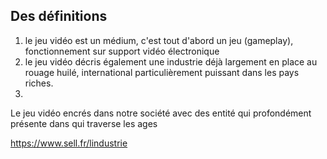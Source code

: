 ## Des définitions
1. le jeu vidéo est un médium, c'est tout d'abord un jeu (gameplay), fonctionnement sur support vidéo électronique
2. le jeu vidéo décris également une industrie déjà largement en place au rouage huilé, international particulièrement puissant dans les pays riches.
3. 

Le jeu vidéo encrés dans notre société avec des entité qui profondément présente dans qui 
traverse les ages

https://www.sell.fr/lindustrie